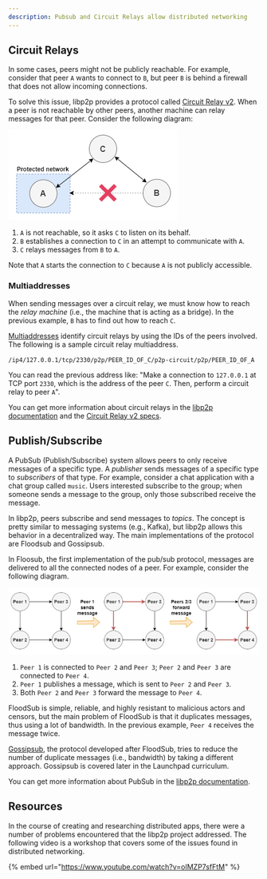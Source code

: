 ```yaml
---
description: Pubsub and Circuit Relays allow distributed networking
---
```


## Circuit Relays

In some cases, peers might not be publicly reachable. For example, consider that peer `A` wants to connect to `B`, but peer `B` is behind a firewall that does not allow incoming connections.

To solve this issue, libp2p provides a protocol called [Circuit Relay v2](https://github.com/libp2p/specs/blob/master/relay/circuit-v2.md). When a peer is not reachable by other peers, another machine can relay messages for that peer. Consider the following diagram:

![Circuit relay example](<../../.gitbook/assets/libp2p-circuit-relay.png>)

1. `A` is not reachable, so it asks `C` to listen on its behalf.
2. `B` establishes a connection to `C` in an attempt to communicate with `A`.
3. `C` relays messages from `B` to `A`.

Note that `A` starts the connection to `C` because `A` is not publicly accessible.

### Multiaddresses

When sending messages over a circuit relay, we must know how to reach the _relay machine_ (i.e., the machine that is acting as a bridge). In the previous example, `B` has to find out how to reach `C`.

[Multiaddresses](https://github.com/multiformats/multiaddr) identify circuit relays by using the IDs of the peers involved. The following is a sample circuit relay multiaddress.

```
/ip4/127.0.0.1/tcp/2330/p2p/PEER_ID_OF_C/p2p-circuit/p2p/PEER_ID_OF_A
```

You can read the previous address like: "Make a connection to `127.0.0.1` at TCP port `2330`, which is the address of the peer `C`. Then, perform a circuit relay to peer `A`".

You can get more information about circuit relays in the [libp2p documentation](https://docs.libp2p.io/concepts/circuit-relay/) and the [Circuit Relay v2 specs](https://github.com/libp2p/specs/blob/master/relay/circuit-v2.md).

## Publish/Subscribe

A PubSub (Publish/Subscribe) system allows peers to only receive messages of a specific type. A _publisher_ sends messages of a specific type to _subscribers_ of that type. For example, consider a chat application with a chat group called `music`. Users interested subscribe to the group; when someone sends a message to the group, only those subscribed receive the message.

In libp2p, peers subscribe and send messages to _topics_. The concept is pretty similar to messaging systems (e.g., Kafka), but libp2p allows this behavior in a decentralized way. The main implementations of the protocol are Floodsub and Gossipsub.

In Floosub, the first implementation of the pub/sub protocol, messages are delivered to all the connected nodes of a peer. For example, consider the following diagram.

![Floodsub message delivery](<../../.gitbook/assets/libp2p-pubsub-floodsub.png>)

1. `Peer 1` is connected to `Peer 2` and `Peer 3`; `Peer 2` and `Peer 3` are connected to `Peer 4`.
2. `Peer 1` publishes a message, which is sent to `Peer 2` and `Peer 3`.
3. Both `Peer 2` and `Peer 3` forward the message to `Peer 4`.

FloodSub is simple, reliable, and highly resistant to malicious actors and censors, but the main problem of FloodSub is that it duplicates messages, thus using a lot of bandwidth. In the previous example, `Peer 4` receives the message twice.

[Gossipsub](https://arxiv.org/pdf/2007.02754.pdf), the protocol developed after FloodSub, tries to reduce the number of duplicate messages (i.e., bandwidth) by taking a different approach. Gossipsub is covered later in the Launchpad curriculum.

You can get more information about PubSub in the [libp2p documentation](https://docs.libp2p.io/concepts/publish-subscribe/).

## Resources

In the course of creating and researching distributed apps, there were a number of problems encountered that the libp2p project addressed. The following video is a workshop that covers some of the issues found in distributed networking.

{% embed url="https://www.youtube.com/watch?v=oIMZP7sfFtM" %}